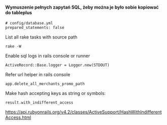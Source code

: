 #### Wymuszenie pełnych zapytań SQL, żeby można je było sobie kopiować do tableplus
```
# config/database.yml
prepared_statements: false
```

List all rake tasks with source path
```
rake -W
```


Enable sql logs in rails console or runner
```
ActiveRecord::Base.logger = Logger.new(STDOUT)
```

Refer url helper in rails console
```
app.delete_all_merchants_promo_path
```

Make hash accepting keys as string or symbols:
```
result.with_indifferent_access
```
https://api.rubyonrails.org/v4.2/classes/ActiveSupport/HashWithIndifferentAccess.html
